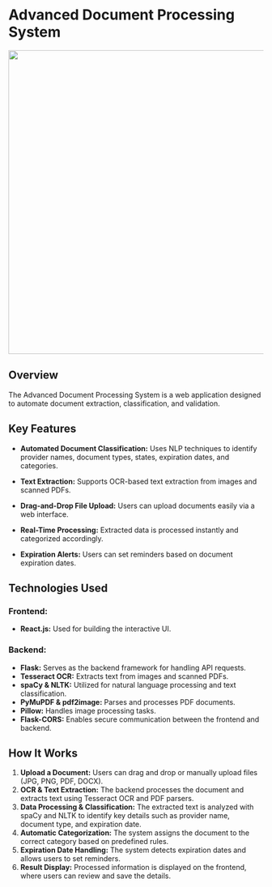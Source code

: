 # Advanced Document Processing System

<img src="https://github.com/user-attachments/assets/046ad8d4-aa3d-4fcf-b579-c30f9e503f69" width="600">



## Overview
The Advanced Document Processing System is a web application designed to automate document extraction, classification, and validation.

## Key Features
- **Automated Document Classification:** Uses NLP techniques to identify provider names, document types, states, expiration dates, and categories.

- **Text Extraction:** Supports OCR-based text extraction from images and scanned PDFs.
- **Drag-and-Drop File Upload:** Users can upload documents easily via a web interface.
- **Real-Time Processing:** Extracted data is processed instantly and categorized accordingly.
- **Expiration Alerts:** Users can set reminders based on document expiration dates.

## Technologies Used

### Frontend:
- **React.js:** Used for building the interactive UI.

### Backend:
- **Flask:** Serves as the backend framework for handling API requests.
- **Tesseract OCR:** Extracts text from images and scanned PDFs.
- **spaCy & NLTK:** Utilized for natural language processing and text classification.
- **PyMuPDF & pdf2image:** Parses and processes PDF documents.
- **Pillow:** Handles image processing tasks.
- **Flask-CORS:** Enables secure communication between the frontend and backend.

## How It Works
1. **Upload a Document:** Users can drag and drop or manually upload files (JPG, PNG, PDF, DOCX).
2. **OCR & Text Extraction:** The backend processes the document and extracts text using Tesseract OCR and PDF parsers.
3. **Data Processing & Classification:** The extracted text is analyzed with spaCy and NLTK to identify key details such as provider name, document type, and expiration date.
4. **Automatic Categorization:** The system assigns the document to the correct category based on predefined rules.
5. **Expiration Date Handling:** The system detects expiration dates and allows users to set reminders.
6. **Result Display:** Processed information is displayed on the frontend, where users can review and save the details.

